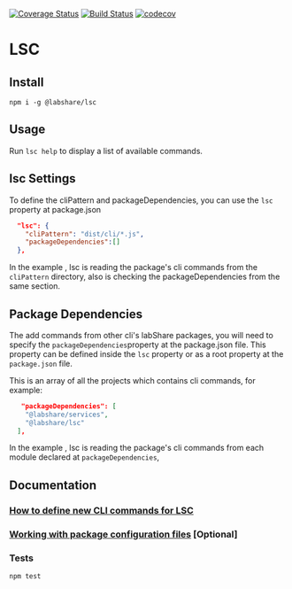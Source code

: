 
[![Coverage Status](https://coveralls.io/repos/github/LabShare/lsc/badge.svg?branch=master)](https://coveralls.io/github/LabShare/lsc?branch=master)
[![Build Status](https://travis-ci.org/LabShare/lsc.svg?branch=master)](https://travis-ci.org/LabShare/lsc)
[![codecov](https://codecov.io/gh/LabShare/lsc/branch/master/graph/badge.svg)](https://codecov.io/gh/LabShare/lsc)

# LSC

## Install

`npm i -g @labshare/lsc`

## Usage

Run `lsc help` to display a list of available commands.

## lsc Settings

To define the cliPattern and packageDependencies, you can use the `lsc` property at package.json

```json
  "lsc": {
    "cliPattern": "dist/cli/*.js",
    "packageDependencies":[]
  },
```

In the example , lsc is reading the package's cli commands from the `cliPattern` directory, also
is checking the packageDependencies from the same section.

## Package Dependencies

The add commands from other cli's labShare packages, you will need to specify the `packageDependencies`property at
the package.json file. This property can be defined inside the `lsc` property or as a root property at the `package.json` file.

This is an array of all the projects which contains cli commands, for example:

```json
   "packageDependencies": [
    "@labshare/services",
    "@labshare/lsc"
  ],
```

In the example , lsc is reading the package's cli commands from each module declared at `packageDependencies`,

## Documentation

### [How to define new CLI commands for LSC](docs/package-cli.md)

### [Working with package configuration files](docs/package-configuration-files.md) [Optional]

### Tests

`npm test`
